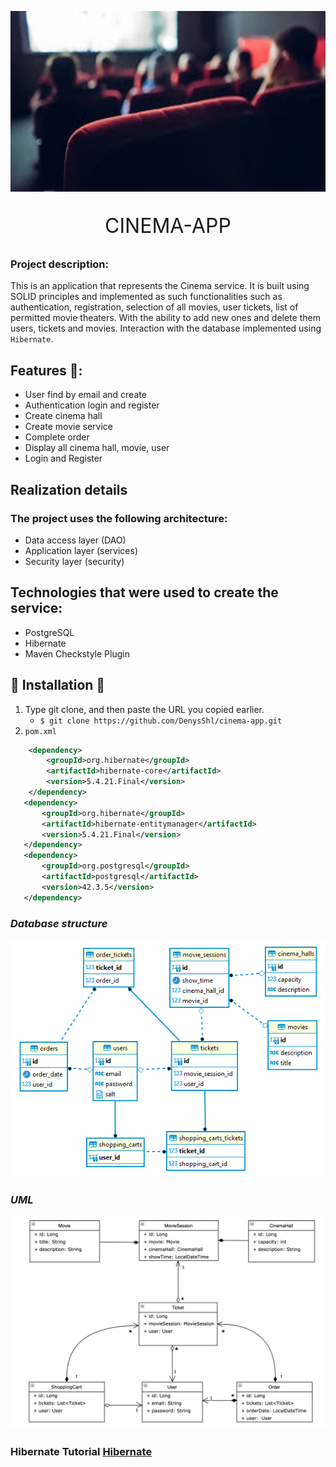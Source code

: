 <p align="center">
<img src="images/cinema.jpg" width="686" height="289">
</p>

<p align="center" style="font-size: 32px"> CINEMA-APP </p>

### Project description:

This is an application that represents the Cinema service. It is built using SOLID principles and implemented as such
functionalities such as authentication, registration, selection of all movies, user tickets, list of permitted movie theaters. With the ability to add new ones and delete them
users, tickets and movies. Interaction with the database implemented using `Hibernate`.

## Features 👀️:

- User find by email and create
- Authentication login and register
- Create cinema hall
- Create movie service
- Complete order
- Display all cinema hall, movie, user
- Login and Register

## Realization details

### The project uses the following architecture:

- Data access layer (DAO)
- Application layer (services)
- Security layer (security)

## Technologies that were used to create the service:

- PostgreSQL
- Hibernate
- Maven Checkstyle Plugin

## 🚀️ Installation 🚀️

1. Type git clone, and then paste the URL you copied earlier.
   - `$ git clone https://github.com/DenysShl/cinema-app.git`
2. `pom.xml`

````xml
    <dependency>
        <groupId>org.hibernate</groupId>
        <artifactId>hibernate-core</artifactId>
        <version>5.4.21.Final</version>
    </dependency>
   <dependency>
       <groupId>org.hibernate</groupId>
       <artifactId>hibernate-entitymanager</artifactId>
       <version>5.4.21.Final</version>
   </dependency>
   <dependency>
       <groupId>org.postgresql</groupId>
       <artifactId>postgresql</artifactId>
       <version>42.3.5</version>
   </dependency>
````
### _Database structure_

![](images/structure_db.png)

### _UML_

![](images/Hibernate_Cinema_Uml.png)

### Hibernate Tutorial  [Hibernate](https://www.tutorialspoint.com/hibernate/)
